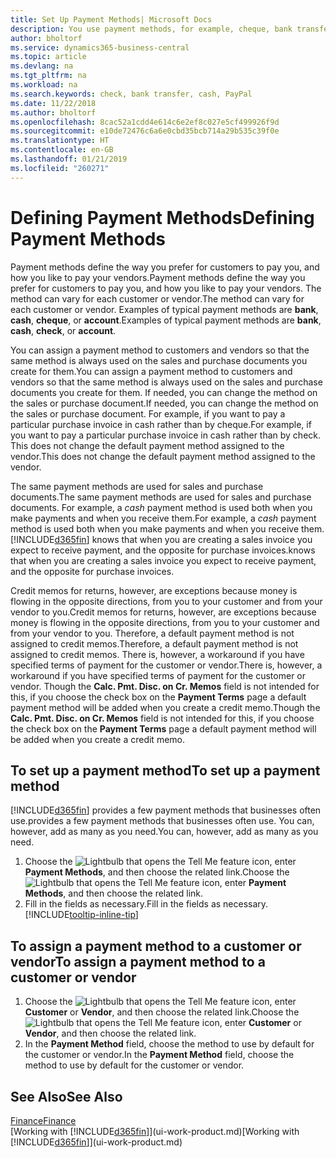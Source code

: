 ```yaml
---
title: Set Up Payment Methods| Microsoft Docs
description: You use payment methods, for example, cheque, bank transfer, cash, or PayPal, to define how sales and purchase invoices will be paid.
author: bholtorf
ms.service: dynamics365-business-central
ms.topic: article
ms.devlang: na
ms.tgt_pltfrm: na
ms.workload: na
ms.search.keywords: check, bank transfer, cash, PayPal
ms.date: 11/22/2018
ms.author: bholtorf
ms.openlocfilehash: 8cac52a1cdd4e614c6e2ef8c027e5cf499926f9d
ms.sourcegitcommit: e10de72476c6a6e0cbd35bcb714a29b535c39f0e
ms.translationtype: HT
ms.contentlocale: en-GB
ms.lasthandoff: 01/21/2019
ms.locfileid: "260271"
---
```

# <a name="defining-payment-methods"></a><span data-ttu-id="ed903-103">Defining Payment Methods</span><span class="sxs-lookup"><span data-stu-id="ed903-103">Defining Payment Methods</span></span>
<span data-ttu-id="ed903-104">Payment methods define the way you prefer for customers to pay you, and how you like to pay your vendors.</span><span class="sxs-lookup"><span data-stu-id="ed903-104">Payment methods define the way you prefer for customers to pay you, and how you like to pay your vendors.</span></span> <span data-ttu-id="ed903-105">The method can vary for each customer or vendor.</span><span class="sxs-lookup"><span data-stu-id="ed903-105">The method can vary for each customer or vendor.</span></span> <span data-ttu-id="ed903-106">Examples of typical payment methods are **bank**, **cash**, **cheque**, or **account**.</span><span class="sxs-lookup"><span data-stu-id="ed903-106">Examples of typical payment methods are **bank**, **cash**, **check**, or **account**.</span></span> 

<span data-ttu-id="ed903-107">You can assign a payment method to customers and vendors so that the same method is always used on the sales and purchase documents you create for them.</span><span class="sxs-lookup"><span data-stu-id="ed903-107">You can assign a payment method to customers and vendors so that the same method is always used on the sales and purchase documents you create for them.</span></span> <span data-ttu-id="ed903-108">If needed, you can change the method on the sales or purchase document.</span><span class="sxs-lookup"><span data-stu-id="ed903-108">If needed, you can change the method on the sales or purchase document.</span></span> <span data-ttu-id="ed903-109">For example, if you want to pay a particular purchase invoice in cash rather than by cheque.</span><span class="sxs-lookup"><span data-stu-id="ed903-109">For example, if you want to pay a particular purchase invoice in cash rather than by check.</span></span> <span data-ttu-id="ed903-110">This does not change the default payment method assigned to the vendor.</span><span class="sxs-lookup"><span data-stu-id="ed903-110">This does not change the default payment method assigned to the vendor.</span></span>

<span data-ttu-id="ed903-111">The same payment methods are used for sales and purchase documents.</span><span class="sxs-lookup"><span data-stu-id="ed903-111">The same payment methods are used for sales and purchase documents.</span></span> <span data-ttu-id="ed903-112">For example, a _cash_ payment method is used both when you make payments and when you receive them.</span><span class="sxs-lookup"><span data-stu-id="ed903-112">For example, a _cash_ payment method is used both when you make payments and when you receive them.</span></span> [!INCLUDE[d365fin](includes/d365fin_md.md)] <span data-ttu-id="ed903-113">knows that when you are creating a sales invoice you expect to receive payment, and the opposite for purchase invoices.</span><span class="sxs-lookup"><span data-stu-id="ed903-113">knows that when you are creating a sales invoice you expect to receive payment, and the opposite for purchase invoices.</span></span> 

<span data-ttu-id="ed903-114">Credit memos for returns, however, are exceptions because money is flowing in the opposite directions, from you to your customer and from your vendor to you.</span><span class="sxs-lookup"><span data-stu-id="ed903-114">Credit memos for returns, however, are exceptions because money is flowing in the opposite directions, from you to your customer and from your vendor to you.</span></span> <span data-ttu-id="ed903-115">Therefore, a default payment method is not assigned to credit memos.</span><span class="sxs-lookup"><span data-stu-id="ed903-115">Therefore, a default payment method is not assigned to credit memos.</span></span> <span data-ttu-id="ed903-116">There is, however, a workaround if you have specified terms of payment for the customer or vendor.</span><span class="sxs-lookup"><span data-stu-id="ed903-116">There is, however, a workaround if you have specified terms of payment for the customer or vendor.</span></span> <span data-ttu-id="ed903-117">Though the **Calc. Pmt. Disc. on Cr. Memos** field is not intended for this, if you choose the check box on the **Payment Terms** page a default payment method will be added when you create a credit memo.</span><span class="sxs-lookup"><span data-stu-id="ed903-117">Though the **Calc. Pmt. Disc. on Cr. Memos** field is not intended for this, if you choose the check box on the **Payment Terms** page a default payment method will be added when you create a credit memo.</span></span>

## <a name="to-set-up-a-payment-method"></a><span data-ttu-id="ed903-118">To set up a payment method</span><span class="sxs-lookup"><span data-stu-id="ed903-118">To set up a payment method</span></span>
[!INCLUDE[d365fin](includes/d365fin_md.md)] <span data-ttu-id="ed903-119">provides a few payment methods that businesses often use.</span><span class="sxs-lookup"><span data-stu-id="ed903-119">provides a few payment methods that businesses often use.</span></span> <span data-ttu-id="ed903-120">You can, however, add as many as you need.</span><span class="sxs-lookup"><span data-stu-id="ed903-120">You can, however, add as many as you need.</span></span>

1. <span data-ttu-id="ed903-121">Choose the ![Lightbulb that opens the Tell Me feature](media/ui-search/search_small.png "Tell me what you want to do") icon, enter **Payment Methods**, and then choose the related link.</span><span class="sxs-lookup"><span data-stu-id="ed903-121">Choose the ![Lightbulb that opens the Tell Me feature](media/ui-search/search_small.png "Tell me what you want to do") icon, enter **Payment Methods**, and then choose the related link.</span></span>
2. <span data-ttu-id="ed903-122">Fill in the fields as necessary.</span><span class="sxs-lookup"><span data-stu-id="ed903-122">Fill in the fields as necessary.</span></span> [!INCLUDE[tooltip-inline-tip](includes/tooltip-inline-tip_md.md)]

## <a name="to-assign-a-payment-method-to-a-customer-or-vendor"></a><span data-ttu-id="ed903-123">To assign a payment method to a customer or vendor</span><span class="sxs-lookup"><span data-stu-id="ed903-123">To assign a payment method to a customer or vendor</span></span>
1. <span data-ttu-id="ed903-124">Choose the ![Lightbulb that opens the Tell Me feature](media/ui-search/search_small.png "Tell me what you want to do") icon, enter **Customer** or **Vendor**, and then choose the related link.</span><span class="sxs-lookup"><span data-stu-id="ed903-124">Choose the ![Lightbulb that opens the Tell Me feature](media/ui-search/search_small.png "Tell me what you want to do") icon, enter **Customer** or **Vendor**, and then choose the related link.</span></span>
2. <span data-ttu-id="ed903-125">In the **Payment Method** field, choose the method to use by default for the customer or vendor.</span><span class="sxs-lookup"><span data-stu-id="ed903-125">In the **Payment Method** field, choose the method to use by default for the customer or vendor.</span></span>

## <a name="see-also"></a><span data-ttu-id="ed903-126">See Also</span><span class="sxs-lookup"><span data-stu-id="ed903-126">See Also</span></span>
[<span data-ttu-id="ed903-127">Finance</span><span class="sxs-lookup"><span data-stu-id="ed903-127">Finance</span></span>](finance.md)  
<span data-ttu-id="ed903-128">[Working with [!INCLUDE[d365fin](includes/d365fin_md.md)]](ui-work-product.md)</span><span class="sxs-lookup"><span data-stu-id="ed903-128">[Working with [!INCLUDE[d365fin](includes/d365fin_md.md)]](ui-work-product.md)</span></span>  
